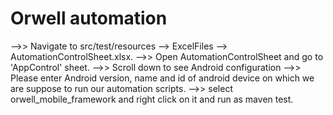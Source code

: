 Orwell automation
=====================
-->> Navigate to src/test/resources --> ExcelFiles --> AutomationControlSheet.xlsx.
-->> Open AutomationControlSheet and go to 'AppControl' sheet.
-->> Scroll down to see Android configuration
-->> Please enter Android version, name and id of android device on which we are suppose to run our automation scripts.
-->> select orwell_mobile_framework and right click on it and run as maven test.
